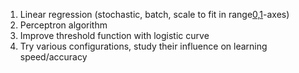 1. Linear regression 
  (stochastic, batch, scale to fit in range[0,1](x,y)-axes)
2. Perceptron algorithm
3. Improve threshold function with logistic curve
4. Try various configurations, study their influence on learning speed/accuracy
